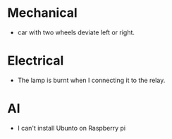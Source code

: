 # Mechanical
- car with two wheels deviate left or right.


# Electrical 
- The lamp is burnt when I connecting it to the relay.

# AI
- I can't install Ubunto on Raspberry pi

